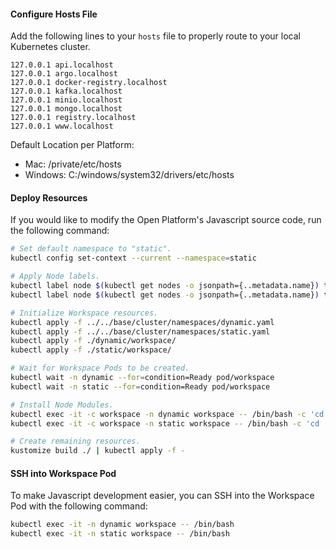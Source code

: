 #### Configure Hosts File

Add the following lines to your `hosts` file to properly route to your local Kubernetes cluster.

```
127.0.0.1 api.localhost
127.0.0.1 argo.localhost
127.0.0.1 docker-registry.localhost
127.0.0.1 kafka.localhost
127.0.0.1 minio.localhost
127.0.0.1 mongo.localhost
127.0.0.1 registry.localhost
127.0.0.1 www.localhost
```

Default Location per Platform:

- Mac: /private/etc/hosts
- Windows: C:/windows/system32/drivers/etc/hosts

#### Deploy Resources

If you would like to modify the Open Platform's Javascript source code, run the following command:

```bash
# Set default namespace to "static".
kubectl config set-context --current --namespace=static

# Apply Node labels.
kubectl label node $(kubectl get nodes -o jsonpath={..metadata.name}) tenlastic.com/high-priority=true
kubectl label node $(kubectl get nodes -o jsonpath={..metadata.name}) tenlastic.com/low-priority=true

# Initialize Workspace resources.
kubectl apply -f ../../base/cluster/namespaces/dynamic.yaml
kubectl apply -f ../../base/cluster/namespaces/static.yaml
kubectl apply -f ./dynamic/workspace/
kubectl apply -f ./static/workspace/

# Wait for Workspace Pods to be created.
kubectl wait -n dynamic --for=condition=Ready pod/workspace
kubectl wait -n static --for=condition=Ready pod/workspace

# Install Node Modules.
kubectl exec -it -c workspace -n dynamic workspace -- /bin/bash -c 'cd ./projects/javascript/ && lerna bootstrap'
kubectl exec -it -c workspace -n static workspace -- /bin/bash -c 'cd ./projects/javascript/ && lerna bootstrap'

# Create remaining resources.
kustomize build ./ | kubectl apply -f -
```

#### SSH into Workspace Pod

To make Javascript development easier, you can SSH into the Workspace Pod with the following command:

```bash
kubectl exec -it -n dynamic workspace -- /bin/bash
kubectl exec -it -n static workspace -- /bin/bash
```
